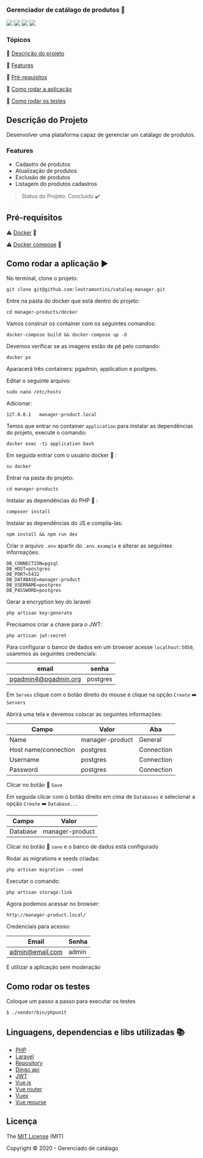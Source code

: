 ### Gerenciador de catálago de produtos :page_with_curl:

<img src="https://img.shields.io/static/v1?label=COVERAGE&message=100&color=green&style=for-the-badge"/> <img src="https://img.shields.io/static/v1?label=Licese&message=MIT&color=blue&style=for-the-badge"/> <img src="https://img.shields.io/static/v1?label=PHP&message=7.2.31&color=purple&style=for-the-badge&logo=PHP"/> <img src="https://img.shields.io/static/v1?label=LARAVEL&message=6.2&color=red&style=for-the-badge&logo=LARAVEL"/>

### Tópicos

:small_blue_diamond: [Descrição do projeto](#descrição-do-projeto)

:small_blue_diamond: [Features](#features)

:small_blue_diamond: [Pré-requisitos](#pré-requisitos)

:small_blue_diamond: [Como rodar a aplicação ](#como-rodar-a-aplicação-arrow_forward)

:small_blue_diamond: [Como rodar os testes ](#como-rodar-os-testes)


## Descrição do Projeto

Desenvolver uma plataforma capaz de gerenciar um catálago de produtos.

### Features
- Cadastro de produtos
- Atualização de produtos
- Exclusão de produtos
- Listagem do produtos cadastros

> Status do Projeto: Concluido :heavy_check_mark:

## Pré-requisitos

:warning: [Docker](https://www.docker.com/) :whale: 

:warning: [Docker compose](https://docs.docker.com/compose/) :octopus:

## Como rodar a aplicação :arrow_forward:

No terminal, clone o projeto:

```
git clone git@github.com:leotramontini/catalog-manager.git
```

Entre na pasta do docker que está dentro do projeto:

```
cd manager-products/docker
```

Vamos construir os container com os seguintes comandos:

```
docker-compose build && docker-compose up -d
```

Devemos verificar se as imagens estão de pé pelo comando:

```
docker ps
```

Aparacerá três containers: pgadmin, application e postgres.

Editar o seguinte arquivo:

```
sudo nano /etc/hosts
```

Adicionar:

```
127.0.0.1	manager-product.local
```

Temos que entrar no container `application` para instalar as dependências do projeto, execute o comando:

```
docker exec -ti application bash
```

Em seguida entrar com o usuário docker :whale: :

```
su docker
```

Entrar na pasta do projeto:

```
cd manager-products
```

Instalar as dependências do PHP :elephant: :

```
composer install
```

Instalar as dependências do JS e compila-las:

```
npm install && npm run dev
```

Criar o arquivo `.env` apartir do `.env.example` e alterar as seguintes informações:

```
DB_CONNECTION=pgsql
DB_HOST=postgres
DB_PORT=5432
DB_DATABASE=manager-product
DB_USERNAME=postgres
DB_PASSWORD=postgres
```

Gerar a encryption key do laravel:

```
php artisan key:generate
```

Precisamos criar a chave para o JWT:

```
php artisan jwt:secret
```

Para configurar o banco de dados em um browser acesse `localhost:5050`, usaremos as seguintes credenciais:

| email  | senha  |
| ------------ | ------------ |
|  pgadmin4@pgadmin.org | postgres  |

Em `Serves` clique com o botão direito do mouse e clique na opção `Create` :arrow_right: `Servers`

Abrirá uma tela e devemos colocar as seguintes informações:

| Campo  | Valor  | Aba  |
| ------------ | ------------ | ------------ |
|  Name | manager-product  | General  |
| Host name/connection  |  postgres | Connection  |
| Username |  postgres | Connection  |
| Password  |  postgres | Connection  |

Clicar no botão :floppy_disk: `Save`

Em seguida clicar com o botão direito em cima de `Databases` e selecionar a opção `Create` :arrow_right: `Database...`

|  Campo | Valor  |
| ------------ | ------------ |
| Database | manager-product  |

Clicar no botão :floppy_disk: `save` e o banco de dados está configurado

Rodar as migrations e seeds criadas:

```
php artisan migration --seed
```

Executar o comando:

```
php artisan storage:link
```

Agora podemos acessar no browser:

`http://manager-product.local/`

Credenciais para acesso:

|  Email | Senha  |
| ------------ | ------------ |
|   admin@email.com | admin  |

E utilizar a aplicação sem moderação

## Como rodar os testes

Coloque um passo a passo para executar os testes

```
$ ./vendor/bin/phpunit
```

## Linguagens, dependencias e libs utilizadas :books:

- [PHP](https://www.php.net/)
- [Laravel](https://laravel.com/docs/6.x)
- [Repository](https://github.com/andersao/l5-repository)
- [Dingo api](https://github.com/dingo/api)
- [JWT](https://github.com/tymondesigns/jwt-auth)
- [Vue.js](https://vuejs.org/)
- [Vue router](https://router.vuejs.org/)
- [Vuex](https://vuex.vuejs.org/)
- [Vue reourse](https://github.com/pagekit/vue-resource)

## Licença

The [MIT License]() (MIT)

Copyright :copyright: 2020 - Gerenciado de catálago



